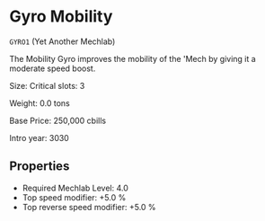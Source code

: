 # Gyro Mobility

`GYRO1` (Yet Another Mechlab)

The Mobility Gyro improves the mobility of the 'Mech by giving it a moderate speed boost.

Size: Critical slots: 3

Weight: 0.0 tons

Base Price: 250,000 cbills

Intro year: 3030

## Properties
* Required Mechlab Level: 4.0 
* Top speed modifier: +5.0 %
* Top reverse speed modifier: +5.0 %
